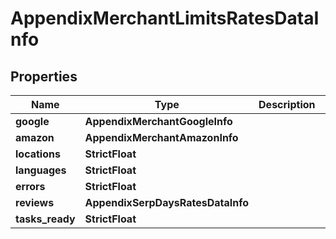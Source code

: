 # AppendixMerchantLimitsRatesDataInfo


## Properties

| Name | Type | Description | Notes |
|------------ | ------------- | ------------- | -------------|
**google** | **AppendixMerchantGoogleInfo** |  |[optional]|
**amazon** | **AppendixMerchantAmazonInfo** |  |[optional]|
**locations** | **StrictFloat** |  |[optional]|
**languages** | **StrictFloat** |  |[optional]|
**errors** | **StrictFloat** |  |[optional]|
**reviews** | **AppendixSerpDaysRatesDataInfo** |  |[optional]|
**tasks_ready** | **StrictFloat** |  |[optional]|